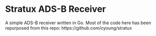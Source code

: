 <h1>Stratux ADS-B Receiver</h1>
A simple ADS-B receiver written in Go. Most of the code here has been repurposed from this repo: https://github.com/cyoung/stratux
